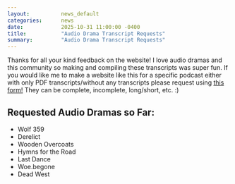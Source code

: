 ```yaml
---
layout:          news_default
categories:      news
date:            2025-10-31 11:00:00 -0400
title:           "Audio Drama Transcript Requests"
summary:         "Audio Drama Transcript Requests"
---
```


Thanks for all your kind feedback on the website! I love audio dramas and this community so making and compiling these transcripts was super fun. If you would like me to make a website like this for a specific podcast either with only PDF transcripts/without any transcripts please request using <a href="https://docs.google.com/forms/d/1QWnvn6QfB4pD-oYEAZAbGtdCR-uojmsyKyFGLZKZybo/edit#responses" target="_blank">this form!</a> They can be complete, incomplete, long/short, etc. :)

## Requested Audio Dramas so Far:
* Wolf 359
* Derelict
* Wooden Overcoats
* Hymns for the Road
* Last Dance
* Woe.begone
* Dead West

